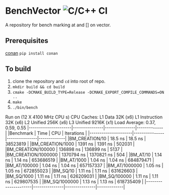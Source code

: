 # BenchVector ![C/C++ CI](https://github.com/akshit-sharma/BenchVector/workflows/C/C++%20CI/badge.svg)
A repository for bench marking at and [] on vector.

## Prerequisites
[conan](https://docs.conan.io/en/1.7/installation.html) `pip install conan`

## To build
1. clone the repository and `cd` into root of repo.
2. `mkdir build && cd build`
3. `cmake -DCMAKE_BUILD_TYPE=Release -DCMAKE_EXPORT_COMPILE_COMMANDS=ON ..`
4. `make`
5. `./bin/bench`

Run on (12 X 4100 MHz CPU s)
CPU Caches:
  L1 Data 32K (x6)
  L1 Instruction 32K (x6)
  L2 Unified 256K (x6)
  L3 Unified 9216K (x1)
Load Average: 0.37, 0.59, 0.55
|---------------------|---------------|---------------|-------------|
|Benchmark            |        Time   |          CPU  | Iterations  |
|---------------------|---------------|---------------|-------------|
|BM\_CREATION/10      |      18.5 ns  |       18.5 ns |    38523819 |
|BM\_CREATION/1000    |      1391 ns  |       1391 ns |      502031 |
|BM\_CREATION/100000  |    136898 ns  |     136899 ns |        5137 |
|BM\_CREATION/1000000 |   1370794 ns  |    1370821 ns |         504 |
|BM\_AT/10            |      1.14 ns  |       1.14 ns |   653686519 |
|BM\_AT/1000          |      1.04 ns  |       1.04 ns |   684879471 |
|BM\_AT/100000        |      1.04 ns  |       1.04 ns |   657157337 |
|BM\_AT/1000000       |      1.05 ns  |       1.05 ns |   672855023 |
|BM\_SQ/10            |      1.11 ns  |       1.11 ns |   631626603 |
|BM\_SQ/1000          |      1.11 ns  |       1.11 ns |   626209031 |
|BM\_SQ/100000        |      1.11 ns  |       1.11 ns |   629807535 |
|BM\_SQ/1000000       |      1.13 ns  |       1.13 ns |   618735409 |
|---------------------|---------------|---------------|-------------|


